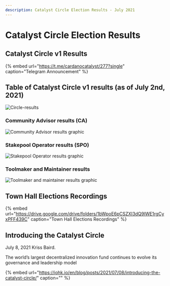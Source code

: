 ```yaml
---
description: Catalyst Circle Election Results - July 2021
---
```


# Catalyst Circle Election Results

## Catalyst Circle v1 Results

{% embed url="https://t.me/cardanocatalyst/277?single" caption="Telegram Announcement" %}

## Table of Catalyst Circle v1 results \(as of July 2nd, 2021\)

![Circle-results](https://user-images.githubusercontent.com/25156451/124263724-86686f80-db2b-11eb-940c-4d4cb1c27b9c.jpg)

### Community Advisor results \(CA\)

![Community Advisor results graphic](https://user-images.githubusercontent.com/25156451/124265517-b0229600-db2d-11eb-9f20-5c7325f3f5dc.jpg)

### Stakepool Operator results \(SPO\)

![Stakepool Operator results graphic](https://user-images.githubusercontent.com/25156451/124265589-cb8da100-db2d-11eb-80ed-6f3edc829edc.jpg)

### Toolmaker and Maintainer results

![Toolmaker and maintainer results graphic](https://user-images.githubusercontent.com/25156451/124265635-dc3e1700-db2d-11eb-85bf-e6053a723ec6.jpg)

## Town Hall Elections Recordings

{% embed url="https://drive.google.com/drive/folders/1bWpoE6pCSZXI3dQ9lWE1rgCyxPFF439C" caption="Town Hall Elections Recordings" %}

## Introducing the Catalyst Circle

July 8, 2021 Kriss Baird.

The world’s largest decentralized innovation fund continues to evolve its governance and leadership model

{% embed url="https://iohk.io/en/blog/posts/2021/07/08/introducing-the-catalyst-circle/" caption="" %}

